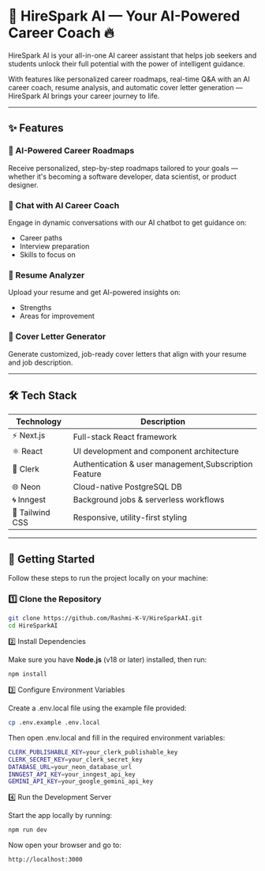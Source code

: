 # 🚀 HireSpark AI — Your AI-Powered Career Coach 🔥

HireSpark AI is your all-in-one AI career assistant that helps job seekers and students unlock their full potential with the power of intelligent guidance.

With features like personalized career roadmaps, real-time Q&A with an AI career coach, resume analysis, and automatic cover letter generation — HireSpark AI brings your career journey to life.

---

## ✨ Features

### 🎯 AI-Powered Career Roadmaps

Receive personalized, step-by-step roadmaps tailored to your goals — whether it's becoming a software developer, data scientist, or product designer.

### 💬 Chat with AI Career Coach

Engage in dynamic conversations with our AI chatbot to get guidance on:

- Career paths
- Interview preparation
- Skills to focus on

### 📝 Resume Analyzer

Upload your resume and get AI-powered insights on:

- Strengths
- Areas for improvement

### 📨 Cover Letter Generator

Generate customized, job-ready cover letters that align with your resume and job description.

---

## 🛠 Tech Stack

| Technology      | Description                                           |
| --------------- | ----------------------------------------------------- |
| ⚡ Next.js      | Full-stack React framework                            |
| ⚛️ React        | UI development and component architecture             |
| 🔐 Clerk        | Authentication & user management,Subscription Feature |
| 🌐 Neon         | Cloud-native PostgreSQL DB                            |
| 🌀 Inngest      | Background jobs & serverless workflows                |
| 🎨 Tailwind CSS | Responsive, utility-first styling                     |

---

## 🚀 Getting Started

Follow these steps to run the project locally on your machine:

### 1️⃣ Clone the Repository

```bash
git clone https://github.com/Rashmi-K-V/HireSparkAI.git
cd HireSparkAI
```

2️⃣ Install Dependencies

Make sure you have **Node.js** (v18 or later) installed, then run:

```bash
npm install
```

3️⃣ Configure Environment Variables

Create a .env.local file using the example file provided:

```bash
cp .env.example .env.local
```

Then open .env.local and fill in the required environment variables:

```bash
CLERK_PUBLISHABLE_KEY=your_clerk_publishable_key
CLERK_SECRET_KEY=your_clerk_secret_key
DATABASE_URL=your_neon_database_url
INNGEST_API_KEY=your_inngest_api_key
GEMINI_API_KEY=your_google_gemini_api_key
```

4️⃣ Run the Development Server

Start the app locally by running:

```bash
npm run dev
```

Now open your browser and go to:

```bash
http://localhost:3000
```
